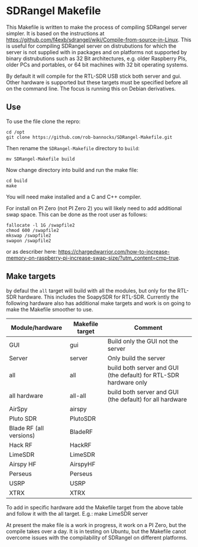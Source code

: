# SDRangel Makefile
This Makefile is written to make the process of compiling SDRangel server simpler.  It is based on the instructions at https://github.com/f4exb/sdrangel/wiki/Compile-from-source-in-Linux.  This is useful for compiling SDRangel server on distrubutions for which the server is not supplied with in packages and on platforms not supported by binary distrubutions such as 32 Bit architectures, e.g. older Raspberry PIs, older PCs and portables, or 64 bit machines with 32 bit operating systems.

By default it will compile for the RTL-SDR USB stick both server and gui.  Other hardware is supported but these targets must be specified before all on the command line.  The focus is running this on Debian derivatives.
## Use
To use the file clone the repro:

    cd /opt
    git clone https://github.com/rob-bannocks/SDRangel-Makefile.git
   
Then rename the `SDRangel-Makefile` directory to `build`:

    mv SDRangel-Makefile build

Now change directory into build and run the make file:

    cd build
    make
You will need make installed and a C and C++ compiler.  

For install on PI Zero (not PI Zero 2) you will likely need to add additional swap space.  This can be done as the root user as follows: 
   
    fallocate -l 1G /swapfile2
    chmod 600 /swapfile2
    mkswap /swapfile2
    swapon /swapfile2

or as describer here: https://chargedwarrior.com/how-to-increase-memory-on-raspberry-pi-increase-swap-size/?utm_content=cmp-true.
## Make targets
by defaul the `all` target will build with all the modules, but only for the RTL-SDR hardware.  This includes the SoapySDR for RTL-SDR.  Currently the following hardware also has additional make targets and work is on going to make the Makefile smoother to use. 

|Module/hardware|Makefile target|Comment|
|--|--|--|
|GUI|gui|Build only the GUI not the server|
|Server|server|Only build the server|
|all|all|build both server and GUI (the default) for RTL-SDR hardware only|
|all hardware|all-all|build both server and GUI (the default) for all hardware|
|AirSpy|airspy||
|Pluto SDR|PlutoSDR||
|Blade RF (all versions)|BladeRF||
|Hack RF|HackRF||
|LimeSDR|LimeSDR||
|Airspy HF|AirspyHF||
|Perseus|Perseus||
|USRP|USRP||
|XTRX|XTRX||

To add in specific hardware add the Makefile target from the above table and follow it with the all target. E.g.:
	make LimeSDR server

At present the make file is a work in progress, it work on a PI Zero, but the compile takes over a day.  It is in testing on Ubuntu, but the Makefile canot overcome issues with the compilability of SDRangel on different platforms.
